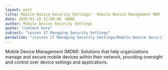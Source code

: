 ```yaml
---
layout: post
title: Mobile Device Security Settings - Mobile Device Management MDM
date: 2025-01-10 12:00:00 -0000
author: Mobile Device Security Settings
quote: "content here"
subject: "Lesson 17 Managing Security Settings"
permalink: "/Lesson 17 Managing Security Settings/Mobile Device Security Settings/Mobile Device Security Settings - Mobile Device Management MDM"
---
```


Mobile Device Management (MDM): Solutions that help organizations manage and secure mobile devices within their network, providing oversight and control over device settings and applications.
